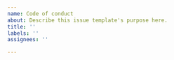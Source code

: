 ```yaml
---
name: Code of conduct
about: Describe this issue template's purpose here.
title: ''
labels: ''
assignees: ''

---
```



